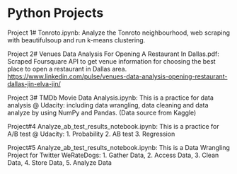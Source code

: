 # Python Projects
Project 1# Tonroto.ipynb:
Analyze the Tonroto neighbourhood, web scraping with beautifulsoup and run k-means clustering.

Project 2# Venues Data Analysis For Opening A Restaurant In Dallas.pdf:
Scraped Foursquare API to get venue information for choosing the best place to open a restaurant in Dallas area.
https://www.linkedin.com/pulse/venues-data-analysis-opening-restaurant-dallas-jin-elva-jin/

Project 3# TMDb Movie Data Analysis.ipynb:
This is a practice for data analysis @ Udacity: including data wrangling, data cleaning and data analyze by using NumPy and Pandas. (Data source from Kaggle)

Project#4 Analyze_ab_test_results_notebook.ipynb:
This is a practice for A/B test @ Udacity: 1. Probability 2. AB test 3. Regression

Project#5 Analyze_ab_test_results_notebook.ipynb:
This is a Data Wrangling Project for Twitter WeRateDogs: 1. Gather Data, 2. Access Data, 3. Clean Data, 4. Store Data, 5. Analyze Data
